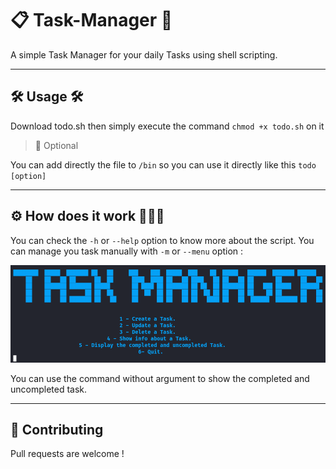 # 📋 Task-Manager 🎯

A simple Task Manager for your daily Tasks using shell scripting.

----
## 🛠️ Usage 🛠️

Download todo.sh then simply execute the command `chmod +x todo.sh` on it

> 🔗 Optional

You can add directly the file to `/bin` so you can use it directly like this `todo [option]`

---
## ⚙ How does it work 👨🏻‍💻

You can check the `-h` or `--help` option to know more about the script.
You can manage you task manually with `-m` or `--menu` option :


![Image](Menu_todo.png)


You can use the command without argument to show the completed and uncompleted task.

---
## 📢 Contributing

Pull requests are welcome !

